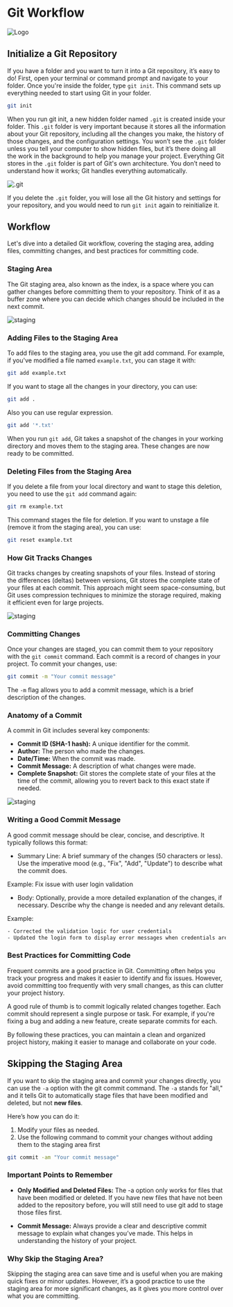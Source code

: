 # Git Workflow

![Logo](Feature-image.jpg)

## Initialize a Git Repository

If you have a folder and you want to turn it into a Git repository, it’s easy to do! First, open your terminal or command prompt and navigate to your folder. Once you're inside the folder, type `git init`. This command sets up everything needed to start using Git in your folder.

```bash
git init
```

When you run git init, a new hidden folder named `.git` is created inside your folder. This `.git` folder is very important because it stores all the information about your Git repository, including all the changes you make, the history of those changes, and the configuration settings. You won’t see the `.git` folder unless you tell your computer to show hidden files, but it’s there doing all the work in the background to help you manage your project. Everything Git stores in the `.git` folder is part of Git's own architecture. You don’t need to understand how it works; Git handles everything automatically.

![.git](git-inside.PNG)

If you delete the `.git` folder, you will lose all the Git history and settings for your repository, and you would need to run `git init` again to reinitialize it.


## Workflow

Let's dive into a detailed Git workflow, covering the staging area, adding files, committing changes, and best practices for committing code.

### Staging Area

The Git staging area, also known as the index, is a space where you can gather changes before committing them to your repository. Think of it as a buffer zone where you can decide which changes should be included in the next commit.

![staging](git-staging.jpg)

### Adding Files to the Staging Area

To add files to the staging area, you use the git add command. For example, if you've modified a file named `example.txt`, you can stage it with:

```bash
git add example.txt
```

If you want to stage all the changes in your directory, you can use:

```bash
git add .
```

Also you can use regular expression.

```bash
git add '*.txt'
```

When you run `git add`, Git takes a snapshot of the changes in your working directory and moves them to the staging area. These changes are now ready to be committed.

### Deleting Files from the Staging Area

If you delete a file from your local directory and want to stage this deletion, you need to use the `git add` command again:

```bash
git rm example.txt
```

This command stages the file for deletion. If you want to unstage a file (remove it from the staging area), you can use:

```bash
git reset example.txt
```

### How Git Tracks Changes

Git tracks changes by creating snapshots of your files. Instead of storing the differences (deltas) between versions, Git stores the complete state of your files at each commit. This approach might seem space-consuming, but Git uses compression techniques to minimize the storage required, making it efficient even for large projects.

![staging](content-store-mechanism.PNG)

### Committing Changes

Once your changes are staged, you can commit them to your repository with the `git commit` command. Each commit is a record of changes in your project. To commit your changes, use:

```bash
git commit -m "Your commit message"
```

The `-m` flag allows you to add a commit message, which is a brief description of the changes.

### Anatomy of a Commit

A commit in Git includes several key components:

- **Commit ID (SHA-1 hash):** A unique identifier for the commit.
- **Author:** The person who made the changes.
- **Date/Time:** When the commit was made.
- **Commit Message:** A description of what changes were made.
- **Complete Snapshot:** Git stores the complete state of your files at the time of the commit, allowing you to revert back to this exact state if needed.

![staging](Commit.PNG)

### Writing a Good Commit Message

A good commit message should be clear, concise, and descriptive. It typically follows this format:

- Summary Line: A brief summary of the changes (50 characters or less). Use the imperative mood (e.g., "Fix", "Add", "Update") to describe what the commit does.

Example: Fix issue with user login validation

- Body: Optionally, provide a more detailed explanation of the changes, if necessary. Describe why the change is needed and any relevant details.

Example:

```css
- Corrected the validation logic for user credentials
- Updated the login form to display error messages when credentials are incorrect
```

### Best Practices for Committing Code

Frequent commits are a good practice in Git. Committing often helps you track your progress and makes it easier to identify and fix issues. However, avoid committing too frequently with very small changes, as this can clutter your project history.

A good rule of thumb is to commit logically related changes together. Each commit should represent a single purpose or task. For example, if you're fixing a bug and adding a new feature, create separate commits for each.

By following these practices, you can maintain a clean and organized project history, making it easier to manage and collaborate on your code.


## Skipping the Staging Area

If you want to skip the staging area and commit your changes directly, you can use the `-a` option with the git commit command. The `-a` stands for "all," and it tells Git to automatically stage files that have been modified and deleted, but not **new files**.

Here’s how you can do it:

1. Modify your files as needed.
2. Use the following command to commit your changes without adding them to the staging area first

```bash
git commit -am "Your commit message"
```

### Important Points to Remember

- **Only Modified and Deleted Files:** The -a option only works for files that have been modified or deleted. If you have new files that have not been added to the repository before, you will still need to use git add to stage those files first.

- **Commit Message:** Always provide a clear and descriptive commit message to explain what changes you’ve made. This helps in understanding the history of your project.

### Why Skip the Staging Area?

Skipping the staging area can save time and is useful when you are making quick fixes or minor updates. However, it’s a good practice to use the staging area for more significant changes, as it gives you more control over what you are committing.